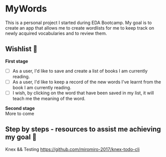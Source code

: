 # MyWords

This is a personal project I started during EDA Bootcamp. My goal is to create an app that allows me to create wordlists for me to keep track on newly acquired vocabularies and to review them.  

## Wishlist :star2:
**First stage**
- [ ] As a user, I'd like to save and create a list of books I am currently reading.
- [ ] As a user, I'd like to keep a record of the new words I've learnt from the book I am currently reading.
- [ ] I wish, by clicking on the word that have been saved in my list, it will teach me the meaning of the word.

**Second stage**  
More to come

## Step by steps - resources to assist me achieving my goal :eyes:

Knex && Testing
https://github.com/miromiro-2017/knex-todo-cli
